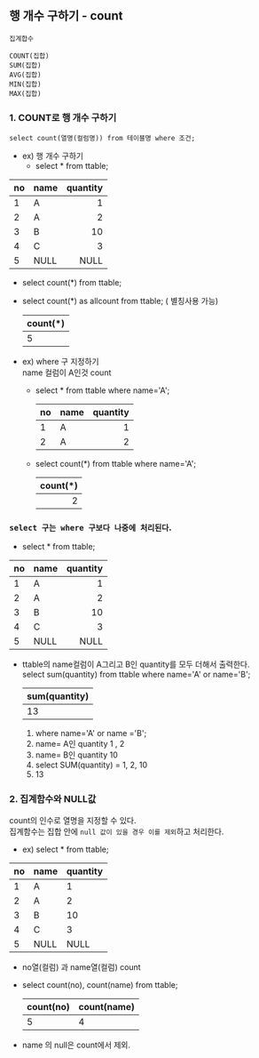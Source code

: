 ## 행 개수 구하기 - count

```
집계합수 

COUNT(집합)
SUM(집합)
AVG(집합)
MIN(집합)
MAX(집합)
```


### 1. COUNT로 행 개수 구하기
```
select count(열명(컬럼명)) from 테이블명 where 조건;
```
- ex) 행 개수 구하기 
  -  select * from ttable;

| no   | name | quantity |
|------|------|---------:|
|    1 | A    |        1 |
|    2 | A    |        2 |
|    3 | B    |       10 |
|    4 | C    |        3 |
|    5 | NULL |     NULL |
    
  -  select count(*) from ttable;
  -  select count(*) as allcount from ttable;  ( 별칭사용 가능)
  
     | count(*) |
     |---|
     |        5 |
     

- ex) where 구 지정하기  
name 컬럼이 A인것 count 
  - select * from ttable where name='A';


    | no   | name | quantity |
    |------|------|---------:|
    |    1 | A    |        1 |
    |    2 | A    |        2 | 
    
  - select count(*) from ttable where name='A';
  
    | count(*) |
    |---------:|
    |        2 |  
    
### `select 구는 where 구보다 나중에 처리된다`.
- select * from ttable;

| no   | name | quantity |
|------|------|---------:|
|    1 | A    |        1 |
|    2 | A    |        2 |
|    3 | B    |       10 |
|    4 | C    |        3 |
|    5 | NULL |     NULL |

  - ttable의 name컬럼이 A그리고 B인 quantity를 모두 더해서 출력한다.  
  select sum(quantity) from ttable where name='A' or name='B';
    
    | sum(quantity) |
    |---------------|
    |            13 |
    
    1. where name='A' or name ='B';
    2. name= A인 quantity    1 , 2
    3. name= B인 quantity  10
    4. select SUM(quantity)   = 1, 2, 10 
    5. 13
    
### 2. 집계함수와 NULL값
count의 인수로 열명을 지정할 수 있다.  
집계함수는 집합 안에 `null 값이 있을 경우 이를 제외`하고 처리한다.

- ex) select * from ttable;

| no   | name | quantity |
|------|------|----------|
|    1 | A    |        1 |
|    2 | A    |        2 |
|    3 | B    |       10 |
|    4 | C    |        3 |
|    5 | NULL |     NULL |

  - no열(컬럼) 과 name열(컬럼) count
  - select count(no), count(name) from ttable;
    
    | count(no) | count(name) |
    |-----------|-------------|
    |         5 |           4 |
    
  - name 의 null은  count에서 제외.